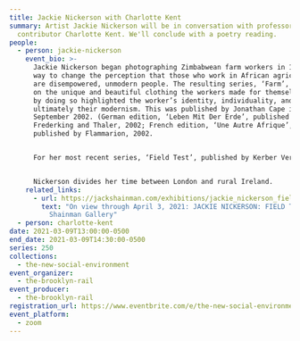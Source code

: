 ```yaml
---
title: Jackie Nickerson with Charlotte Kent
summary: Artist Jackie Nickerson will be in conversation with professor and Rail
  contributor Charlotte Kent. We'll conclude with a poetry reading.
people:
  - person: jackie-nickerson
    event_bio: >-
      Jackie Nickerson began photographing Zimbabwean farm workers in 1996 as a
      way to change the perception that those who work in African agriculture
      are disempowered, unmodern people. The resulting series, ‘Farm’, focused
      on the unique and beautiful clothing the workers made for themselves, and
      by doing so highlighted the worker’s identity, individuality, and
      ultimately their modernism. This was published by Jonathan Cape in
      September 2002. (German edition, ‘Leben Mit Der Erde’, published by
      Frederking and Thaler, 2002; French edition, ‘Une Autre Afrique’,
      published by Flammarion, 2002. 


      For her most recent series, ‘Field Test’, published by Kerber Verlag, October 2020, Nickerson questions the life-style choices of the people of this world and reflects a contemporary reality in which the autonomous human subject is a compromised, problematic entity. Nickerson’s photo sculptures dismantle and reconstruct, protect and destroy the individual human being. ‘Field Test’ is a further elaboration on Nickerson’s long-term interest in how people inhabit, experience and impact on the world around them, and how their circumstances shape and define their lives.


      Nickerson divides her time between London and rural Ireland.
    related_links:
      - url: https://jackshainman.com/exhibitions/jackie_nickerson_field_test
        text: "On view through April 3, 2021: JACKIE NICKERSON: FIELD TEST at Jack
          Shainman Gallery"
  - person: charlotte-kent
date: 2021-03-09T13:00:00-0500
end_date: 2021-03-09T14:30:00-0500
series: 250
collections:
  - the-new-social-environment
event_organizer:
  - the-brooklyn-rail
event_producer:
  - the-brooklyn-rail
registration_url: https://www.eventbrite.com/e/the-new-social-environment-250-jackie-nickerson-tickets-144472811067
event_platform:
  - zoom
---
```


